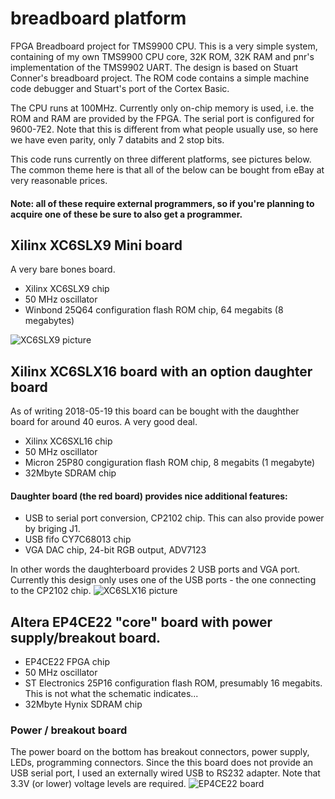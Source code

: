 # breadboard platform
FPGA Breadboard project for TMS9900 CPU. This is a very simple system, containing of my own TMS9900 CPU core, 32K ROM, 32K RAM and pnr's implementation of the TMS9902 UART. The design is based on Stuart Conner's breadboard project. The ROM code contains a simple machine code debugger and Stuart's port of the Cortex Basic.

The CPU runs at 100MHz. Currently only on-chip memory is used, i.e. the ROM and RAM are provided by the FPGA. The serial port is configured for 9600-7E2. Note that this is different from what people usually use, so here we have even parity, only 7 databits and 2 stop bits.

This code runs currently on three different platforms, see pictures below. The common theme here is that all of the below can be bought from eBay at very reasonable prices. 

 #### Note: all of these require external programmers, so if you're planning to acquire one of these be sure to also get a programmer. 

## Xilinx XC6SLX9 Mini board
A very bare bones board. 
* Xilinx XC6SLX9 chip
* 50 MHz oscillator
* Winbond 25Q64 configuration flash ROM chip, 64 megabits (8 megabytes)

![XC6SLX9 picture](https://user-images.githubusercontent.com/18168418/40271371-22704894-5ba5-11e8-9301-0d9d349e5e0e.jpg)

## Xilinx XC6SLX16 board with an option daughter board
As of writing 2018-05-19 this board can be bought with the daughther board for around 40 euros. A very good deal.
* Xilinx XC6SXL16 chip
* 50 MHz oscillator
* Micron 25P80 congiguration flash ROM chip, 8 megabits (1 megabyte)
* 32Mbyte SDRAM chip
#### Daughter board (the red board) provides nice additional features:
* USB to serial port conversion, CP2102 chip. This can also provide power by briging J1.
* USB fifo CY7C68013 chip
* VGA DAC chip, 24-bit RGB output, ADV7123

In other words the daughterboard provides 2 USB ports and VGA port. Currently this design only uses one of the USB ports - the one connecting to the CP2102 chip.
![XC6SLX16 picture](https://user-images.githubusercontent.com/18168418/40271384-49ce3c5c-5ba5-11e8-925c-55ba36bf69d6.jpg)

## Altera EP4CE22 "core" board with power supply/breakout board.
* EP4CE22 FPGA chip
* 50 MHz oscillator
* ST Electronics 25P16 configuration flash ROM, presumably 16 megabits. This is not what the schematic indicates...
* 32Mbyte Hynix SDRAM chip

### Power / breakout board
The power board on the bottom has breakout connectors, power supply, LEDs, programming connectors.
Since the this board does not provide an USB serial port, I used an externally wired USB to RS232 adapter. Note that 3.3V (or lower) voltage levels are required.
![EP4CE22 board](https://user-images.githubusercontent.com/18168418/40271389-598204a8-5ba5-11e8-9f86-a6f73fcdb5a6.jpg)
